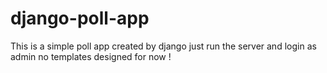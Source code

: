 django-poll-app
===============

This is a simple poll app created by django 
just run the server and login as admin 
no templates designed for now !
